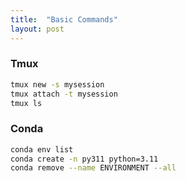 ```yaml
---
title:  "Basic Commands"
layout: post
---
```



### Tmux
```bash
tmux new -s mysession
tmux attach -t mysession
tmux ls
```

### Conda
```bash
conda env list
conda create -n py311 python=3.11
conda remove --name ENVIRONMENT --all
```

